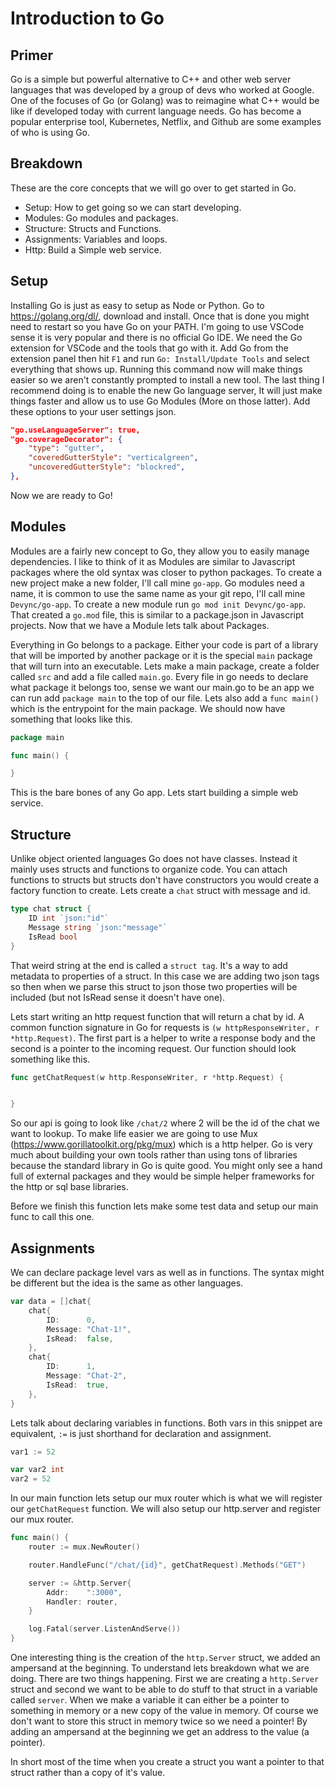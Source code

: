 # Introduction to Go

## Primer
Go is a simple but powerful alternative to C++ and other web server languages that was developed by a group of devs who worked at Google. One of the focuses of Go (or Golang) was to reimagine what C++ would be like if developed today with current language needs. Go has become a popular enterprise tool, Kubernetes, Netflix, and Github are some examples of who is using Go.

## Breakdown
These are the core concepts that we will go over to get started in Go.

- Setup: How to get going so we can start developing.
- Modules: Go modules and packages.
- Structure: Structs and Functions.
- Assignments: Variables and loops.
- Http: Build a Simple web service.

## Setup
Installing Go is just as easy to setup as Node or Python. Go to https://golang.org/dl/, download and install. Once that is done you might need to restart so you have Go on your PATH. I'm going to use VSCode sense it is very popular and there is no official Go IDE. We need the Go extension for VSCode and the tools that go with it. Add Go from the extension panel then hit `F1` and run `Go: Install/Update Tools` and select everything that shows up. Running this command now will make things easier so we aren't constantly prompted to install a new tool. The last thing I recommend doing is to enable the new Go language server, It will just make things faster and allow us to use Go Modules (More on those latter). Add these options to your user settings json.

``` json
"go.useLanguageServer": true,
"go.coverageDecorator": {
    "type": "gutter",
    "coveredGutterStyle": "verticalgreen",
    "uncoveredGutterStyle": "blockred",
},
```

Now we are ready to Go!

## Modules
Modules are a fairly new concept to Go, they allow you to easily manage dependencies. I like to think of it as Modules are similar to Javascript packages where the old syntax was closer to python packages. To create a new project make a new folder, I'll call mine `go-app`. Go modules need a name, it is common to use the same name as your git repo, I'll call mine `Devync/go-app`. To create a new module run `go mod init Devync/go-app`. That created a `go.mod` file, this is similar to a package.json in Javascript projects. Now that we have a Module lets talk about Packages.

Everything in Go belongs to a package. Either your code is part of a library that will be imported by another package or it is the special `main` package that will turn into an executable. Lets make a main package, create a folder called `src` and add a file called `main.go`. Every file in go needs to declare what package it belongs too, sense we want our main.go to be an app we can run add `package main` to the top of our file. Lets also add a `func main()` which is the entrypoint for the main package. We should now have something that looks like this.

``` go
package main

func main() {

}
```

This is the bare bones of any Go app. Lets start building a simple web service.

## Structure

Unlike object oriented languages Go does not have classes. Instead it mainly uses structs and functions to organize code. You can attach functions to structs but structs don't have constructors you would create a factory function to create. Lets create a `chat` struct with message and id.

``` go
type chat struct {
    ID int `json:"id"`
    Message string `json:"message"`
    IsRead bool
}
```

That weird string at the end is called a `struct tag`. It's a way to add metadata to properties of a struct. In this case we are adding two json tags so then when we parse this struct to json those two properties will be included (but not IsRead sense it doesn't have one).

Lets start writing an http request function that will return a chat by id. A common function signature in Go for requests is `(w httpResponseWriter, r *http.Request)`. The first part is a helper to write a response body and the second is a pointer to the incoming request. Our function should look something like this.

``` go
func getChatRequest(w http.ResponseWriter, r *http.Request) {


}
```

So our api is going to look like `/chat/2` where 2 will be the id of the chat we want to lookup. To make life easier we are going to use Mux (https://www.gorillatoolkit.org/pkg/mux) which is a http helper. Go is very much about building your own tools rather than using tons of libraries because the standard library in Go is quite good. You might only see a hand full of external packages and they would be simple helper frameworks for the http or sql base libraries.

Before we finish this function lets make some test data and setup our main func to call this one.

## Assignments

We can declare package level vars as well as in functions. The syntax might be different but the idea is the same as other languages.

``` go
var data = []chat{
	chat{
		ID:      0,
		Message: "Chat-1!",
		IsRead:  false,
	},
	chat{
		ID:      1,
		Message: "Chat-2",
		IsRead:  true,
	},
}
```
Lets talk about declaring variables in functions. Both vars in this snippet are equivalent, `:=` is just shorthand for declaration and assignment.

``` go
var1 := 52

var var2 int
var2 = 52
```

In our main function lets setup our mux router which is what we will register our `getChatRequest` function. We will also setup our http.server and register our mux router.

``` go
func main() {
	router := mux.NewRouter()

	router.HandleFunc("/chat/{id}", getChatRequest).Methods("GET")

	server := &http.Server{
		Addr:    ":3000",
		Handler: router,
	}

	log.Fatal(server.ListenAndServe())
}
```

One interesting thing is the creation of the `http.Server` struct, we added an ampersand at the beginning. To understand lets breakdown what we are doing. There are two things happening. First we are creating a `http.Server` struct and second we want to be able to do stuff to that struct in a variable called `server`. When we make a variable it can either be a pointer to something in memory or a new copy of the value in memory. Of course we don't want to store this struct in memory twice so we need a pointer! By adding an ampersand at the beginning we get an address to the value (a pointer).

In short most of the time when you create a struct you want a pointer to that struct rather than a copy of it's value.
